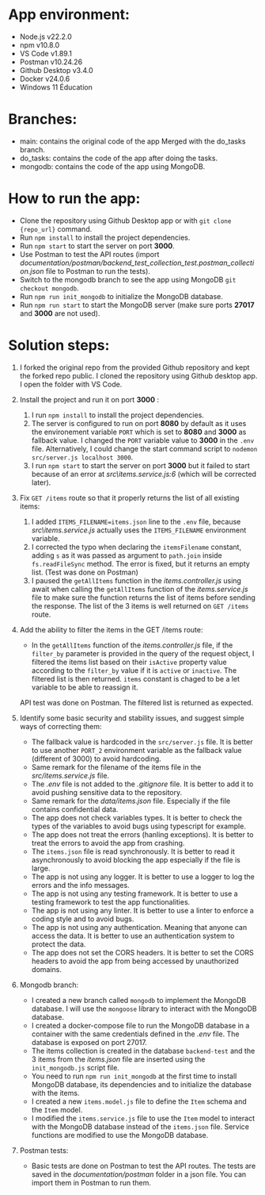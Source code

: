 # App environment:

- Node.js v22.2.0
- npm v10.8.0
- VS Code v1.89.1
- Postman v10.24.26
- Github Desktop v3.4.0
- Docker v24.0.6
- Windows 11 Éducation

# Branches:

- main: contains the original code of the app Merged with the do_tasks branch.
- do_tasks: contains the code of the app after doing the tasks.
- mongodb: contains the code of the app using MongoDB.

# How to run the app:

- Clone the repository using Github Desktop app or with `git clone {repo_url}` command.
- Run `npm install` to install the project dependencies.
- Run `npm start` to start the server on port **3000**.
- Use Postman to test the API routes (import _documentation/postman/backend_test_collection_test.postman_collection.json_ file to Postman to run the tests).
- Switch to the mongodb branch to see the app using MongoDB `git checkout mongodb`.
- Run `npm run init_mongodb` to initialize the MongoDB database.
- Run `npm run start` to start the MongoDB server (make sure ports **27017** and **3000** are not used).

# Solution steps:

1.  I forked the original repo from the provided Github repository and kept the forked repo public. I cloned the repository using Github desktop app. I open the folder with VS Code.

1.  Install the project and run it on port **3000** :

    1. I run `npm install` to install the project dependencies.
    1. The server is configured to run on port **8080** by default as it uses the environement variable `PORT` which is set to **8080** and **3000** as fallback value. I changed the `PORT` variable value to **3000** in the `.env` file. Alternatively, I could change the start command script to `nodemon src/server.js localhost 3000`.
    1. I run `npm start` to start the server on port **3000** but it failed to start because of an error at _src\items.service.js:6_ (which will be corrected later).

1.  Fix `GET /items` route so that it properly returns the list of all existing items:

    1. I added `ITEMS_FILENAME=items.json` line to the `.env` file, because _src\items.service.js_ actually uses the `ITEMS_FILENAME` environment variable.
    1. I corrected the typo when declaring the `itemsFilename` constant, adding `s` as it was passed as argument to `path.join` inside `fs.readFileSync` method.
       The error is fixed, but it returns an empty list. (Test was done on Postman)
    1. I paused the `getAllItems` function in the _items.controller.js_ using await when calling the `getAllItems` function of the _items.service.js_ file to make sure the function returns the list of items before sending the response. The list of the 3 items is well returned on `GET /items` route.

1.  Add the ability to filter the items in the GET /items route:

    - In the `getAllItems` function of the _items.controller.js_ file, if the `filter_by` parameter is provided in the query of the request object, I filtered the items list based on their `isActive` property value according to the `filter_by` value if it is `active` or `inactive`. The filtered list is then returned. `items` constant is chaged to be a let variable to be able to reassign it.

    API test was done on Postman. The filtered list is returned as expected.

1.  Identify some basic security and stability issues, and suggest simple ways of correcting them:

    - The fallback value is hardcoded in the `src/server.js` file. It is better to use another `PORT_2` environment variable as the fallback value (different of 3000) to avoid hardcoding.
    - Same remark for the filename of the items file in the _src/items.service.js_ file.
    - The _.env_ file is not added to the _.gitignore_ file. It is better to add it to avoid pushing sensitive data to the repository.
    - Same remark for the _data/items.json_ file. Especially if the file contains confidential data.
    - The app does not check variables types. It is better to check the types of the variables to avoid bugs using typescript for example.
    - The app does not treat the errors (hanling exceptions). It is better to treat the errors to avoid the app from crashing.
    - The `items.json` file is read synchronously. It is better to read it asynchronously to avoid blocking the app especially if the file is large.
    - The app is not using any logger. It is better to use a logger to log the errors and the info messages.
    - The app is not using any testing framework. It is better to use a testing framework to test the app functionalities.
    - The app is not using any linter. It is better to use a linter to enforce a coding style and to avoid bugs.
    - The app is not using any authentication. Meaning that anyone can access the data. It is better to use an authentication system to protect the data.
    - The app does not set the CORS headers. It is better to set the CORS headers to avoid the app from being accessed by unauthorized domains.

1.  Mongodb branch:

    - I created a new branch called `mongodb` to implement the MongoDB database. I will use the `mongoose` library to interact with the MongoDB database.
    - I created a docker-compose file to run the MongoDB database in a container with the same credentials defined in the _.env_ file. The database is exposed on port 27017.
    - The items collection is created in the database `backend-test` and the 3 items from the _items.json_ file are inserted using the `init_mongodb.js` script file.
    - You need to run `npm run init_mongodb` at the first time to install MongoDB database, its dependencies and to initialize the database with the items.
    - I created a new `items.model.js` file to define the `Item` schema and the `Item` model.
    - I modified the `items.service.js` file to use the `Item` model to interact with the MongoDB database instead of the `items.json` file. Service functions are modified to use the MongoDB database.

1.  Postman tests:
    - Basic tests are done on Postman to test the API routes. The tests are saved in the _documentation/postman_ folder in a json file. You can import them in Postman to run them.
